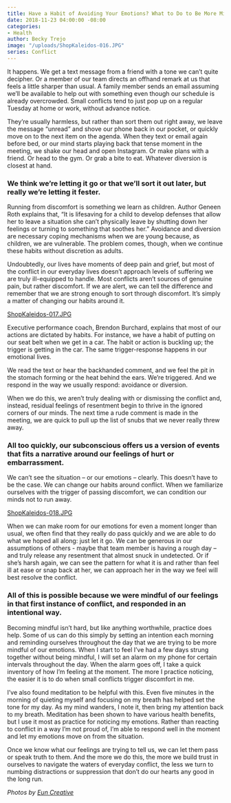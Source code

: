 ```yaml
---
title: Have a Habit of Avoiding Your Emotions? What to Do to Be More Mindful
date: 2018-11-23 04:00:00 -08:00
categories:
- Health
author: Becky Trejo
image: "/uploads/ShopKaleidos-016.JPG"
series: Conflict
---
```


It happens. We get a text message from a friend with a tone we can’t quite decipher. Or a member of our team directs an offhand remark at us that feels a little sharper than usual. A family member sends an email assuming we’ll be available to help out with something even though our schedule is already overcrowded. Small conflicts tend to just pop up on a regular Tuesday at home or work, without advance notice.

They’re usually harmless, but rather than sort them out right away, we leave the message “unread” and shove our phone back in our pocket, or quickly move on to the next item on the agenda. When they text or email again before bed, or our mind starts playing back that tense moment in the meeting, we shake our head and open Instagram. Or make plans with a friend. Or head to the gym. Or grab a bite to eat. Whatever diversion is closest at hand. 

### We think we’re letting it go or that we’ll sort it out later, but really we’re letting it fester.

Running from discomfort is something we learn as children. Author Geneen Roth explains that, “It is lifesaving for a child to develop defenses that allow her to leave a situation she can’t physically leave by shutting down her feelings or turning to something that soothes her.” Avoidance and diversion are necessary coping mechanisms when we are young because, as children, we are vulnerable. The problem comes, though, when we continue these habits without discretion as adults.

Undoubtedly, our lives have moments of deep pain and grief, but most of the conflict in our everyday lives doesn’t approach levels of suffering we are truly ill-equipped to handle. Most conflicts aren’t sources of genuine pain, but rather discomfort. If we are alert, we can tell the difference and remember that we are strong enough to sort through discomfort. It’s simply a matter of changing our habits around it.

[ShopKaleidos-017.JPG](/uploads/ShopKaleidos-017.JPG)

Executive performance coach, Brendon Burchard, explains that most of our actions are dictated by habits. For instance, we have a habit of putting on our seat belt when we get in a car. The habit or action is buckling up; the trigger is getting in the car. The same trigger-response happens in our emotional lives.

We read the text or hear the backhanded comment, and we feel the pit in the stomach forming or the heat behind the ears. We’re triggered. And we respond in the way we usually respond: avoidance or diversion.

When we do this, we aren’t truly dealing with or dismissing the conflict and, instead, residual feelings of resentment begin to thrive in the ignored corners of our minds. The next time a rude comment is made in the meeting, we are quick to pull up the list of snubs that we never really threw away. 

### All too quickly, our subconscious offers us a version of events that fits a narrative around our feelings of hurt or embarrassment. 

We can’t see the situation – or our emotions – clearly. This doesn’t have to be the case. We can change our habits around conflict. When we familiarize ourselves with the trigger of passing discomfort, we can condition our minds not to run away.

[ShopKaleidos-018.JPG](/uploads/ShopKaleidos-018.JPG)

When we can make room for our emotions for even a moment longer than usual, we often find that they really do pass quickly and we are able to do what we hoped all along: just let it go. We can be generous in our assumptions of others - maybe that team member is having a rough day – and truly release any resentment that almost snuck in undetected. Or if she’s harsh again, we can see the pattern for what it is and rather than feel ill at ease or snap back at her, we can approach her in the way we feel will best resolve the conflict.

### All of this is possible because we were mindful of our feelings in that first instance of conflict, and responded in an intentional way.

Becoming mindful isn’t hard, but like anything worthwhile, practice does help. Some of us can do this simply by setting an intention each morning and reminding ourselves throughout the day that we are trying to be more mindful of our emotions. When I start to feel I’ve had a few days strung together without being mindful, I will set an alarm on my phone for certain intervals throughout the day. When the alarm goes off, I take a quick inventory of how I’m feeling at the moment. The more I practice noticing, the easier it is to do when small conflicts trigger discomfort in me.

I’ve also found meditation to be helpful with this. Even five minutes in the morning of quieting myself and focusing on my breath has helped set the tone for my day. As my mind wanders, I note it, then bring my attention back to my breath. Meditation has been shown to have various health benefits, but I use it most as practice for noticing my emotions. Rather than reacting to conflict in a way I’m not proud of, I’m able to respond well in the moment and let my emotions move on from the situation.

Once we know what our feelings are trying to tell us, we can let them pass or speak truth to them. And the more we do this, the more we build trust in ourselves to navigate the waters of everyday conflict, the less we turn to numbing distractions or suppression that don’t do our hearts any good in the long run.

_Photos by [Eun Creative](http://www.euncreative.com/)_